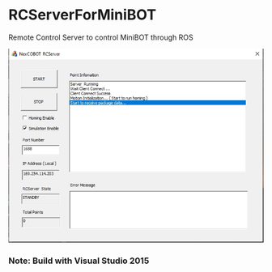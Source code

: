 # RCServerForMiniBOT
Remote Control Server to control MiniBOT through ROS 

![RCServer User Interface](./RCServer_UI.jpg)
### Note: Build with Visual Studio 2015

